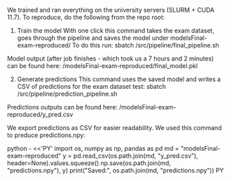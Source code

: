 We trained and ran everything on the university servers (SLURM + CUDA 11.7).
To reproduce, do the following from the repo root:

1) Train the model
With one click this command takes the exam dataset, goes through the pipeline and saves the model under modelsFinal-exam-reproduced/
To do this run:
sbatch /src/pipeline/final_pipeline.sh

Model output (after job finishes - which took us a 7 hours and 2 minutes) can be found here:
/modelsFinal-exam-reproduced/final_model.pkl

2) Generate predictions
This command uses the saved model and writes a CSV of predictions for the exam dataset test:
sbatch /src/pipeline/prediction_pipeline.sh

Predictions outputs can be found here:
/modelsFinal-exam-reproduced/y_pred.csv

We export predictions as CSV for easier readability.
We used this command to preduce predictions.npy:

python - <<'PY'
import os, numpy as np, pandas as pd
md = "modelsFinal-exam-reproduced"
y = pd.read_csv(os.path.join(md, "y_pred.csv"), header=None).values.squeeze()
np.save(os.path.join(md, "predictions.npy"), y)
print("Saved:", os.path.join(md, "predictions.npy"))
PY

